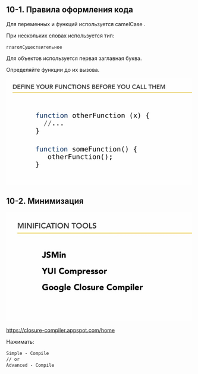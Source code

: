 ## 10-1. Правила оформления кода

Для переменных и функций используется camelCase .  

При нескольких словах используется тип:  

    глаголСуществительное

Для объектов используется первая заглавная буква.  

Определяйте функции до их вызова.  

<img src="img/define_func.jpg" alt="drawing" width="500"/>

## 10-2. Минимизация  

<img src="img/min_tools.jpg" alt="drawing" width="500"/>

https://closure-compiler.appspot.com/home

Нажимать:  

    Simple - Compile
    // or
    Advanced - Compile  

## 


